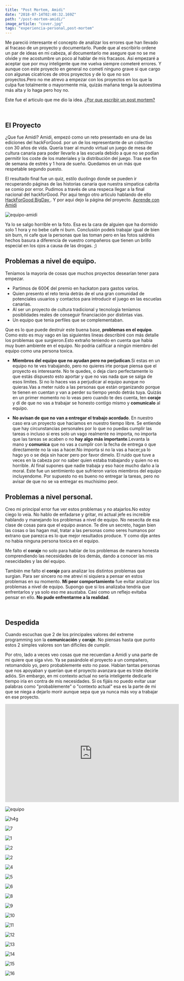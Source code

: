 ```yaml
---
title: "Post Mortem, Amidi"
date: "2018-07-14T02:40:32.169Z"
path: "/post-mortem-amidi/"
image_article: "cover.jpg"
tags: "experiencia-personal,post-mortem"
---
```


Me pareció interesante el concepto de analizar los errores que han llevado al fracaso de un proyecto
y documentarlo. Puede que al escribirlo ordene un par de ideas en mi cabeza, al documentarlo
me asegure que no se me olvide y me acostumbre un poco al hablar de mis fracasos.
Asi empezaré a aceptar que por muy inteligente que me vuelva siempre cometeré errores.
Y aunque con este proyecto en general no cometí ninguno grave si que cargo con algunas cicatrices de otros proyectos 
y de lo que no son proyectos.Pero no me atrevo a empezar con los proyectos en los que
la culpa fue totalmente o mayormente mía, quizás mañana tenga la autoestima más alta y lo haga pero hoy no.


Este fue el articulo que me dio la idea.
<a href="https://www.genbetadev.com/trabajar-como-desarrollador/por-que-escribir-un-post-mortem-por-cada-proyecto-de-software-fallido-deberian-ser-obligatorio" target="_blank">
    ¿Por que escribir un post mortem?
</a>  

&nbsp;

El Proyecto
----------------------

¿Que fue Amidi? Amidi, empezó como un reto presentado en una de las ediciones del hackForGood.
por un de los representante de un colectivo con 30 años de vida.
Quería traer al mundo virtual un juego de mesa de cultura canaria
para poder llevarlo a las escuela debido a que no se podían permitir los coste de los materiales
y la distribución del juego.
Tras ese fin de semana de estrés y 1 hora de sueño.
Quedamos en un más que respetable segundo puesto.

El resultado final fue un quiz, estilo duolingo donde se pueden ir recuperando páginas
de las historias canaria que nuestra simpatica cabrita se comio por error.
Pudimos a través de una respeca llegar a la final nacional del hackforGood.
Por aqui tengo otro articulo hablando de ello
 <a href="../hack-for-good-big-day/" target="_blank">
HackForGood BigDay
</a>.
Y por aqui dejo la página del proyecto.
<a href="http://www.aprendeconamidi.com/" target="_blank">
    Aprende con Amidi
</a>

![equipo-amidi](equipo-amidi.jpg)

Ya lo se salgo horrible en la foto. Esa es la cara de alguien 
que ha dormido solo 1 hora y no bebe cafe ni burn. Conclusión 
podeís trabajar igual de bien sin burn, ni cafe que la personas
que las toman pero en las fotos saldréis hechos basura a diferencia
de vuestro compañeros que tienen un brillo especial en los ojos
a causa de las drogas. ;)
 

Problemas a nivel de equipo.
----------------------

Teníamos la mayoría de cosas que muchos proyectos
desearían tener para empezar.

- Partimos de 600€ del premio en hackaton para gastos varios.
- Quien presento el reto tenia detrás de el una gran comunidad de potenciales
usuarios y contactos para introducir el juego en las escuelas canarias.
 - Al ser un proyecto de cultura tradicional y tecnologia teníamos posiblidades
reales de conseguir financiación por distintas vias.
- Un equipo que tenia perfiles que se complementaban.

Que es lo que puede destruir este buena base, **problemas en el equipo**. Como esto es muy vago en
las siguientes lineas describiré con más detalle los problemas que surgieron.Esto extraño teniendo 
 en cuenta que habia muy buen ambiente en el equipo. No podria calificar a ningún miembro del equipo como
 una persona toxica.

- **Miembros del equipo que no ayudan pero no perjudican**.Si estas en un equipo no te ves trabajando,
pero no quieres irte porque piensa que el proyecto es interesante. No te quedes, o deja claro
perfectamente lo que estás dispuesto esto aportar y que no vas nada que se salga de esos limites.
Si no lo haces vas a perjudicar al equipo aunque no quieras.Vas a meter ruido 
a las personas que están organizando porque te tienen en cuentan y van
a perder su tiempo yendo detrás tuya. Quizás en un primer momento no lo veas 
pero cuando te des cuenta, ten **coraje** y dí de que no vas a trabajar se honesto contigo mismo
 y **comunicalo** al equipo.

- **No avisan de que no van a entregar el trabajo acordado**.
En nuestro caso era un proyecto que haciamos en nuestro tiempo libre.
Se entiende que hay circunstancias personales por lo que no puedas cumplir las tareas o incluso
si eres solo un vago realmente no importa, no importa que las tareas se acaben o no **hay algo
más importante**.Levanta la mano y **comunica** que no vas a cumplir con la fecha de entrega
o que directamente no la vas a hacer.No importa si no la vas a hacer,ya lo hago yo o se deja sin hacer
pero por favor dimelo. El ruido que tuve a veces en la cabeza por no saber quien estaba trabajando
y quien no es horrible. Al final supones que nadie trabaja y eso hace mucho daño a la moral. 
Este fue un sentimiento que sufrieron varios miembros del equipo incluyendome.
Por supuesto no es bueno no entregar la tareas, pero no avisar de que no se va entregar
es muchisimo peor.


Problemas a nivel personal.
----------------------
 
Creo mi principal error fue ver estos problemas y no atajarlos.No estoy ciego lo veia.
No hablo de enfadarse y gritar, mi actual jefe es increible hablando y manejando los problemas
a nivel de equipo. No nesecita de esa clase de cosas para que el equipo avance.
Te dire un secreto, hagan bien las cosas o las hagan mal, tratar a las personas como seres humanos 
por extrano que parezca es lo que mejor resultados produce.
Y como dije antes no habia ninguna persona toxica en el equipo.

Me falto el **coraje** no solo para hablar de los problemas de manera honesta comprendiendo las necesidades
de los demás, dando a conocer las mis nesecidades y las del equipo. 

También me falto el **coraje** para analizar los distintos problemas que surgian.
Para ser sincero no me atrevi ni siquiera a pensar en estos problemas en su momento.
**Mi peor comportamiento** fue evitar analizar los problemas a nivel de equipo.
Supongo que si los analizaba tendría que enfrentarlos y ya solo eso me asustaba.
Casi como un reflejo evitaba pensar en ello.
**No pude enfrentarme a la realidad**.  

&nbsp;


Despedida
----------
Cuando escuchas que 2 de los principales valores del extreme programming son la **comunicación**
y **coraje**. No piensas hasta que punto estos 2 simples valores son tan díficiles de cumplir.

Por otro, lado a veces veo cosas que me recuerdan a Amidi y una parte de mi quiere que siga
vivo. Ya se pasándole el proyecto a un compañero, retomandolo yo, pero probablemente esto
no pase. Habían tantas personas que nos apoyaban y querían que el proyecto avanzara
que es triste decirle adiós. Sin embargo, en mi contexto actual no seria inteligente
dedicarle tiempo iría en contra de mis necesidades.
Si os fijáis no puedo evitar usar palabras como "probablemente" o "contexto actual" esa
es la parte de mi que se niega a dejarlo morir
aunque sepa que ya nunca más voy a trabajar en ese proyecto.


<iframe width="560" height="315" src="https://www.youtube.com/embed/AKh0HpbfRF8" frameborder="0" encrypted-media" allowfullscreen></iframe>

![equipo](equipo-amidi.jpg)

![h4g](h4g.jpg)

![7](7.jpg)

![1](1.jpg)

![2](2.jpg)

![2](3.jpg)

![4](4.jpg)

![5](5.jpg)

![6](6.jpg)

![8](8.jpg)

![9](9.jpg)

![10](10.jpg)

![11](11.jpg)

![12](12.jpg)

![13](13.jpg)

![14](14.jpg)

![15](15.jpeg)

![16](16.jpg)